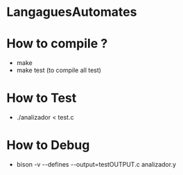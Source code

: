 # LangaguesAutomates
# How to compile ?
- make
- make test (to compile all test)

# How to Test
- ./analizador < test.c


# How to Debug
- bison -v --defines --output=testOUTPUT.c analizador.y 





